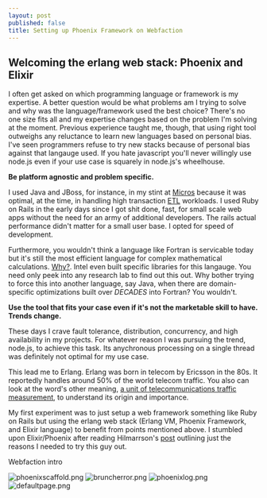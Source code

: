 ```yaml
---
layout: post
published: false
title: Setting up Phoenix Framework on Webfaction
---
```

## Welcoming the erlang web stack: Phoenix and Elixir

I often get asked on which programming language or framework is my expertise. A better question would be what problems am I trying to solve and why was the language/framework used the best choice? There's no one size fits all and my expertise changes based on the problem I'm solving at the moment. Previous experience taught me, though, that using right tool outweighs any reluctance to learn new languages based on personal bias. I've seen programmers refuse to try new stacks because of personal bias against that langauge used. If you hate javascript you'll never willingly use node.js even if your use case is squarely in node.js's wheelhouse. 

**Be platform agnostic and problem specific.**

I used Java and JBoss, for instance, in my stint at [Micros](https://www.oracle.com/corporate/acquisitions/micros/index.html) because it was optimal, at the time, in handling high transaction [ETL](https://www.webopedia.com/TERM/E/ETL.html) workloads. I used Ruby on Rails in the early days since I got shit done, fast, for small scale web apps without the need for an army of additional developers. The rails actual performance didn't matter for a small user base. I opted for speed of development.

Furthermore, you wouldn't think a language like Fortran is servicable today but it's still the most efficient language for complex mathematical calculations. [Why?](https://scicomp.stackexchange.com/questions/203/what-makes-fortran-fast). Intel even built specific libraries for this langauge. You need only peek into any research lab to find out this out. Why bother trying to force this into another language, say Java, when there are domain-specific optimizations built over _DECADES_ into Fortran? You wouldn't.  

**Use the tool that fits your case even if it's not the marketable skill to have. Trends change.**

These days I crave fault tolerance, distribution, concurrency, and high availability in my projects. For whatever reason I was pursuing the trend, node.js, to achieve this task. Its anychronous processing on a single thread was definitely not optimal for my use case. 

This lead me to Erlang. Erlang was born in telecom by Ericsson in the 80s. It reportedly handles around 50% of the world telecom traffic. You also can look at the word's other meaning, [a unit of telecommunications traffic measurement](http://www.erlang.com/whatis.html#erlang), to understand its origin and importance.

My first experiment was to just setup a web framework something like Ruby on Rails but using the erlang web stack (Erlang VM, Phoenix Framework, and Elixir language) to benefit from points mentioned above. I stumbled upon Elixir/Phoenix after reading Hilmarrson's [post](https://14islands.com/blog/2016/08/16/phoenix-framework/) outlining just the reasons I needed to try this guy out.



Webfaction intro

![phoenixscaffold.png]({{site.baseurl}}/img/phoenixscaffold.png)
![bruncherror.png]({{site.baseurl}}/img/bruncherror.png)
![phoenixlog.png]({{site.baseurl}}/img/phoenixlog.png)
![defaultpage.png]({{site.baseurl}}/img/defaultpage.png)
